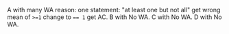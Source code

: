 A with many WA reason: one statement: "at least one but not all" get wrong mean of `>=1` change to `== 1` get AC.
B with No WA.
C with No WA.
D with No WA.